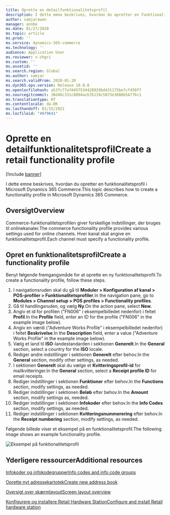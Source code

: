 ```yaml
---
title: Oprette en detailfunktionalitetsprofil
description: I dette emne beskrives, hvordan du opretter en funktionalitetsprofil i Microsoft Dynamics 365 Commerce.
author: samjarawan
manager: annbe
ms.date: 01/27/2020
ms.topic: article
ms.prod: ''
ms.service: dynamics-365-commerce
ms.technology: ''
audience: Application User
ms.reviewer: v-chgri
ms.custom: ''
ms.assetid: ''
ms.search.region: Global
ms.author: samjar
ms.search.validFrom: 2020-01-20
ms.dyn365.ops.version: Release 10.0.8
ms.openlocfilehash: a53fc77a7d457534428929bd431175be7cf450f7
ms.sourcegitcommit: 38d40c331c8894acb7b119c5073e3088b54776c1
ms.translationtype: HT
ms.contentlocale: da-DK
ms.lasthandoff: 01/15/2021
ms.locfileid: "4979641"
---
```

# <a name="create-a-retail-functionality-profile"></a><span data-ttu-id="962a5-103">Oprette en detailfunktionalitetsprofil</span><span class="sxs-lookup"><span data-stu-id="962a5-103">Create a retail functionality profile</span></span>


[!include [banner](includes/banner.md)]

<span data-ttu-id="962a5-104">I dette emne beskrives, hvordan du opretter en funktionalitetsprofil i Microsoft Dynamics 365 Commerce.</span><span class="sxs-lookup"><span data-stu-id="962a5-104">This topic describes how to create a functionality profile in Microsoft Dynamics 365 Commerce.</span></span>

## <a name="overview"></a><span data-ttu-id="962a5-105">Oversigt</span><span class="sxs-lookup"><span data-stu-id="962a5-105">Overview</span></span>

<span data-ttu-id="962a5-106">Commerce-funktionalitetsprofilen giver forskellige indstillinger, der bruges til onlinekanaler.</span><span class="sxs-lookup"><span data-stu-id="962a5-106">The commerce functionality profile provides various settings used for online channels.</span></span> <span data-ttu-id="962a5-107">Hver kanal skal angive en funktionalitetsprofil.</span><span class="sxs-lookup"><span data-stu-id="962a5-107">Each channel must specify a functionality profile.</span></span>

## <a name="create-a-functionality-profile"></a><span data-ttu-id="962a5-108">Opret en funktionalitetsprofil</span><span class="sxs-lookup"><span data-stu-id="962a5-108">Create a functionality profile</span></span>

<span data-ttu-id="962a5-109">Benyt følgende fremgangsmåde for at oprette en ny funktionalitetsprofil.</span><span class="sxs-lookup"><span data-stu-id="962a5-109">To create a functionality profile, follow these steps.</span></span>

1. <span data-ttu-id="962a5-110">I navigationsruden skal du gå til **Moduler \> Konfiguration af kanal \> POS-profiler \> Funktionalitetsprofiler**.</span><span class="sxs-lookup"><span data-stu-id="962a5-110">In the navigation pane, go to **Modules \> Channel setup \> POS profiles \> Functionality profiles**.</span></span>
1. <span data-ttu-id="962a5-111">Gå til handlingsruden, og vælg **Ny**.</span><span class="sxs-lookup"><span data-stu-id="962a5-111">On the action pane, select **New**.</span></span>
1. <span data-ttu-id="962a5-112">Angiv et id for profilen ("FN006" i eksempelbilledet nedenfor) i feltet **Profil**.</span><span class="sxs-lookup"><span data-stu-id="962a5-112">In the **Profile** field, enter an ID for the profile ("FN006" in the example image below).</span></span>
1. <span data-ttu-id="962a5-113">Angiv en værdi ("Adventure Works Profile" i eksempelbilledet nedenfor) i feltet **Beskrivelse**.</span><span class="sxs-lookup"><span data-stu-id="962a5-113">In the **Description** field, enter a value ("Adventure Works Profile" in the example image below).</span></span>
1. <span data-ttu-id="962a5-114">Vælg et land til **ISO**-landestandarden i sektionen **Generelt**.</span><span class="sxs-lookup"><span data-stu-id="962a5-114">In the **General** section, select a country for the **ISO** locale.</span></span>
1. <span data-ttu-id="962a5-115">Rediger andre indstillinger i sektionen **Generelt** efter behov.</span><span class="sxs-lookup"><span data-stu-id="962a5-115">In the **General** section, modify other settings, as needed.</span></span>
1. <span data-ttu-id="962a5-116">I sektionen **Generelt** skal du vælge et **Kvitteringsprofil-id** for mailkvitteringer.</span><span class="sxs-lookup"><span data-stu-id="962a5-116">In the **General** section, select a **Receipt profile ID** for email receipts.</span></span>
1. <span data-ttu-id="962a5-117">Rediger indstillinger i sektionen **Funktioner** efter behov.</span><span class="sxs-lookup"><span data-stu-id="962a5-117">In the **Functions** section, modify settings, as needed.</span></span>
1. <span data-ttu-id="962a5-118">Rediger indstillinger i sektionen **Beløb** efter behov.</span><span class="sxs-lookup"><span data-stu-id="962a5-118">In the **Amount** section, modify settings as, needed.</span></span>
1. <span data-ttu-id="962a5-119">Rediger indstillinger i sektionen **Infokoder** efter behov.</span><span class="sxs-lookup"><span data-stu-id="962a5-119">In the **Info Codes** section, modify settings, as needed.</span></span>
1. <span data-ttu-id="962a5-120">Rediger indstillinger i sektionen **Kvitteringsnummerering** efter behov.</span><span class="sxs-lookup"><span data-stu-id="962a5-120">In the **Receipt numbering** section, modify settings, as needed.</span></span> 
  
<span data-ttu-id="962a5-121">Følgende billede viser et eksempel på en funktionalitetsprofil.</span><span class="sxs-lookup"><span data-stu-id="962a5-121">The following image shows an example functionality profile.</span></span>
  
![Eksempel på funktionalitetsprofil](media/retail-functionality-profile.png)

## <a name="additional-resources"></a><span data-ttu-id="962a5-123">Yderligere ressourcer</span><span class="sxs-lookup"><span data-stu-id="962a5-123">Additional resources</span></span>

[<span data-ttu-id="962a5-124">Infokoder og infokodegrupper</span><span class="sxs-lookup"><span data-stu-id="962a5-124">Info codes and info code groups</span></span>](info-codes-retail.md)           

[<span data-ttu-id="962a5-125">Oprette nyt adressekartotek</span><span class="sxs-lookup"><span data-stu-id="962a5-125">Create new address book</span></span>](new-address-book.md) 

[<span data-ttu-id="962a5-126">Oversigt over skærmlayout</span><span class="sxs-lookup"><span data-stu-id="962a5-126">Screen layout overview</span></span>](pos-screen-layouts.md)       

[<span data-ttu-id="962a5-127">Konfigurere og installere Retail Hardware Station</span><span class="sxs-lookup"><span data-stu-id="962a5-127">Configure and install Retail hardware station</span></span>](retail-hardware-station-configuration-installation.md) 
